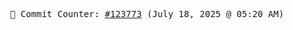 <p align="center">
    <samp>
        📮 Commit Counter: <a href="https://github.com/Javascript-void0/Javascript-void0/commits/main">#123773</a> (July 18, 2025 @ 05:20 AM)
    </samp>
</p>